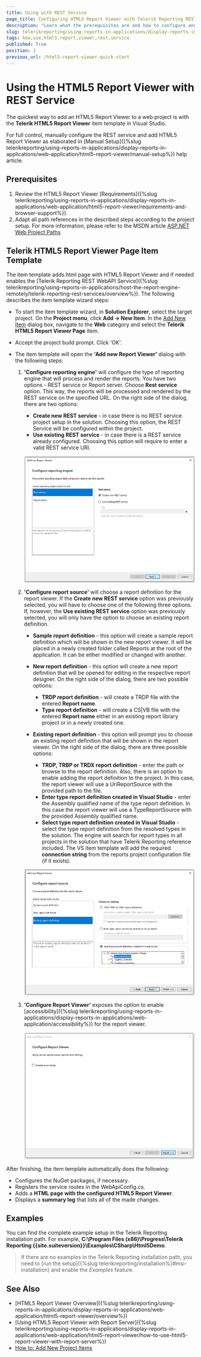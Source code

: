 ```yaml
---
title: Using with REST Service
page_title: Configuring HTML5 Report Viewer with Telerik Reporting REST Service
description: "Learn what the prerequisites are and how to configure and use the HTML5 Report Viewer with the Telerik Reporting REST Service."
slug: telerikreporting/using-reports-in-applications/display-reports-in-applications/web-application/html5-report-viewer/how-to-use-html5-report-viewer-with-rest-service
tags: how,use,html5,report,viewer,rest,service
published: True
position: 2
previous_url: /html5-report-viewer-quick-start
---
```


# Using the HTML5 Report Viewer with REST Service

The quickest way to add an HTML5 Report Viewer to a web project is with the __Telerik HTML5 Report Viewer__ item template in Visual Studio.

For full control, manually configure the REST service and add HTML5 Report Viewer as elaborated in [Manual Setup]({%slug telerikreporting/using-reports-in-applications/display-reports-in-applications/web-application/html5-report-viewer/manual-setup%}) help article.

## Prerequisites

1. Review the HTML5 Report Viewer [Requirements]({%slug telerikreporting/using-reports-in-applications/display-reports-in-applications/web-application/html5-report-viewer/requirements-and-browser-support%}).
1. Adapt all path references in the described steps according to the project setup. For more information, please refer to the MSDN article [ASP.NET Web Project Paths](https://learn.microsoft.com/en-us/previous-versions/ms178116(v=vs.140))

## Telerik HTML5 Report Viewer Page Item Template

The item template adds.html page with HTML5 Report Viewer and if needed enables the [Telerik Reporting REST WebAPI Service]({%slug telerikreporting/using-reports-in-applications/host-the-report-engine-remotely/telerik-reporting-rest-services/overview%}). The following describes the item template wizard steps:

* To start the item template wizard, in __Solution Explorer__, select the target project. On the __Project menu__, click __Add -> New Item__. In the [Add New Item](https://learn.microsoft.com/en-us/previous-versions/visualstudio/visual-studio-2010/w0572c5b(v=vs.100)) dialog box, navigate to the __Web__ category and select the __Telerik HTML5 Report Viewer Page__ item.
* Accept the project build prompt. Click 'OK'.
* The item template will open the __'Add new Report Viewer'__ dialog with the following steps:

	1. __'Configure reporting engine'__ will configure the type of reporting engine that will process and render the reports. You have two options - REST service or Report server. Choose __Rest service__ option. This way, the reports will be processed and rendered by the REST service on the specified URL. On the right side of the dialog, there are two options:

		+ __Create new REST service__ - in case there is no REST service project setup in the solution. Choosing this option, the REST Service will be configured within the project.
		+ __Use existing REST service__ - in case there is a REST service already configured. Choosing this option will require to enter a valid REST service URI.

		![The Visual Studio item template Add new Report Viewer on the page Configure reporting engine with Create new REST service selected](images/item-template-reporting-engine-rest.png)

	1. __'Configure report source'__ will choose a report definition for the report viewer. If the __Create new REST service__ option was previously selected, you will have to choose one of the following three options. If, however, the __Use existing REST service__ option was previously selected, you will only have the option to choose an existing report definition.

		+ __Sample report definition__ - this option will create a sample report definition which will be shown in the new report viewer. It will be placed in a newly created folder called Reports at the root of the application. It can be either modified or changed with another.
		+ __New report definition__ - this option will create a new report definition that will be opened for editing in the respective report designer. On the right side of the dialog, there are two possible options:

			+ __TRDP report definition__ - will create a TRDP file with the entered __Report name__.
			+ __Type report definition__ - will create a CS|VB file with the entered __Report name__ either in an existing report library project or in a newly created one.

		+ __Existing report definition__ - this option will prompt you to choose an existing report definition that will be shown in the report viewer. On the right side of the dialog, there are three possible options:

			+ __TRDP, TRBP or TRDX report definition__ - enter the path or browse to the report definition. Also, there is an option to enable adding the report definition to the project. In this case, the report viewer will use a UriReportSource with the provided path to the file.
			+ __Enter type report definition created in Visual Studio__ - enter the Assembly qualified name of the type report definition. In this case the report viewer will use a TypeReportSource with the provided Assembly qualified name.
			+ __Select type report definition created in Visual Studio__ - select the type report definition from the resolved types in the solution. The engine will search for report types in all projects in the solution that have Telerik Reporting reference included. The VS item template will add the required __connection string__ from the reports project configuration file (if it exists). 

		![The Visual Studio item template Add new Report Viewer on the page Configure report source with selected BarcodesReport.cs CLR existing report definition](images/item-template-report-source-rest.png)

	1. __'Configure Report Viewer'__ exposes the option to enable [accessibility]({%slug telerikreporting/using-reports-in-applications/display-reports-in-applications/web-application/accessibility%}) for the report viewer.

		![The Visual Studio item template Add new Report Viewer on the page Configure Report Viewer for Enabling Accessibility](images/item-template-accessibility.png)

After finishing, the item template automatically does the following:

* Configures the NuGet packages, if necessary.
* Registers the service routes in the WebApiConfig.cs.
* Adds a __HTML page with the configured HTML5 Report Viewer__.
* Displays a __summary log__ that lists all of the made changes.

## Examples

You can find the complete example setup in the Telerik Reporting installation path. For example, __C:\Program Files (x86)\Progress\Telerik Reporting {{site.suiteversion}}\Examples\CSharp\Html5Demo__.

> If there are no examples in the Telerik Reporting installation path, you need to [run the setup]({%slug telerikreporting/installation%}#msi-installation) and enable the *Examples* feature.

## See Also

* [HTML5 Report Viewer Overview]({%slug telerikreporting/using-reports-in-applications/display-reports-in-applications/web-application/html5-report-viewer/overview%})
* [Using HTML5 Report Viewer with Report Server]({%slug telerikreporting/using-reports-in-applications/display-reports-in-applications/web-application/html5-report-viewer/how-to-use-html5-report-viewer-with-report-server%})
* [How to: Add New Project Items](https://learn.microsoft.com/en-us/previous-versions/visualstudio/visual-studio-2010/w0572c5b(v=vs.100))
